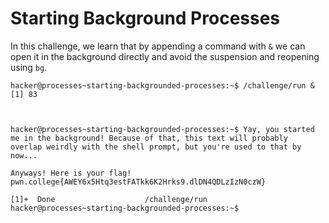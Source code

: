 # Starting Background Processes
In this challenge, we learn that by appending a command with `&` we can open it in the background directly and avoid the suspension and reopening using `bg`.
```
hacker@processes~starting-backgrounded-processes:~$ /challenge/run &
[1] 83



hacker@processes~starting-backgrounded-processes:~$ Yay, you started me in the background! Because of that, this text will probably
overlap weirdly with the shell prompt, but you're used to that by now...

Anyways! Here is your flag!
pwn.college{AWEY6x5Htq3estFATkk6K2Hrks9.dlDN4QDLzIzN0czW}

[1]+  Done                    /challenge/run
hacker@processes~starting-backgrounded-processes:~$
```
